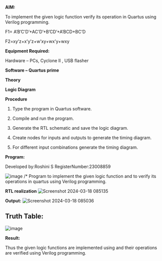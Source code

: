 

**AIM:**

To implement the given logic function verify its operation in Quartus using Verilog programming.

F1= A’B’C’D’+AC’D’+B’CD’+A’BCD+BC’D 

F2=xy’z+x’y’z+w’xy+wx’y+wxy

**Equipment Required:**

Hardware – PCs, Cyclone II , USB flasher

**Software – Quartus prime**

**Theory**

**Logic Diagram**

**Procedure**

1.	Type the program in Quartus software.

2.	Compile and run the program.

3.	Generate the RTL schematic and save the logic diagram.

4.	Create nodes for inputs and outputs to generate the timing diagram.

5.	For different input combinations generate the timing diagram.


**Program:**


Developed by:Roshini S
RegisterNumber:23008859

![image](https://github.com/23008859/BOOLEAN_FUNCTION_MINIMIZATION/assets/139117979/89aefd2b-0f2a-45a2-a409-21c70da907b0)
/* Program to implement the given logic function and to verify its operations in quartus using Verilog programming. 


**RTL realization**
![Screenshot 2024-03-18 085135](https://github.com/23008859/BOOLEAN_FUNCTION_MINIMIZATION/assets/139117979/e41915db-64c9-4836-9663-ee278aed9924)

**Output:**
![Screenshot 2024-03-18 085036](https://github.com/23008859/BOOLEAN_FUNCTION_MINIMIZATION/assets/139117979/0207cc53-17c7-4579-aaaf-9513012de93d)
## Truth Table: 
![image](https://github.com/23008859/BOOLEAN_FUNCTION_MINIMIZATION/assets/139117979/e570e17c-4f07-4415-b553-b06131dfea4d)

**Result:**

Thus the given logic functions are implemented using and their operations are verified using Verilog programming.

